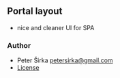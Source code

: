﻿## Portal layout

- nice and cleaner UI for SPA

### Author

- Peter Širka <petersirka@gmail.com>
- [License](https://www.totaljs.com/license/)
